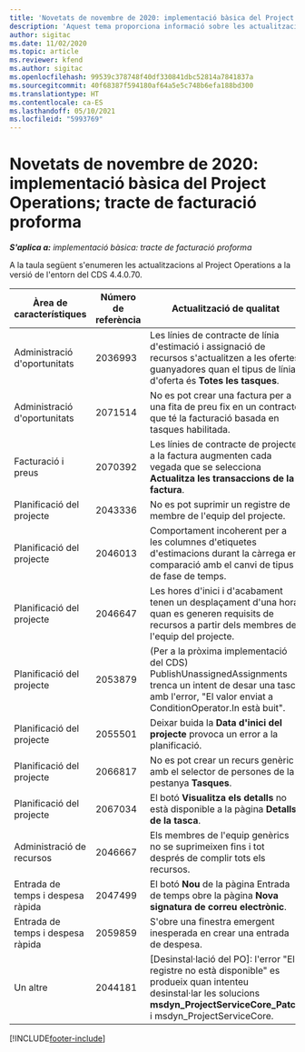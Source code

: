 ```yaml
---
title: 'Novetats de novembre de 2020: implementació bàsica del Project Operations; tracte de facturació proforma'
description: 'Aquest tema proporciona informació sobre les actualitzacions de qualitat disponibles en el llançament de novembre de 2020 de la implementació bàsica del Project Operations: tracte de facturació proforma.'
author: sigitac
ms.date: 11/02/2020
ms.topic: article
ms.reviewer: kfend
ms.author: sigitac
ms.openlocfilehash: 99539c378748f40df330841dbc52814a7841837a
ms.sourcegitcommit: 40f68387f594180af64a5e5c748b6efa188bd300
ms.translationtype: HT
ms.contentlocale: ca-ES
ms.lasthandoff: 05/10/2021
ms.locfileid: "5993769"
---
```

# <a name="whats-new-november-2020---project-operations-lite-deployment---deal-to-proforma-invoicing"></a>Novetats de novembre de 2020: implementació bàsica del Project Operations; tracte de facturació proforma

_**S'aplica a:** implementació bàsica: tracte de facturació proforma_

A la taula següent s'enumeren les actualitzacions al Project Operations a la versió de l'entorn del CDS 4.4.0.70.

| Àrea de característiques                 | Número de referència | Actualització de qualitat                                                                                                                                                                    |
|------------------------------|------------------|-----------------------------------------------------------------------------------------------------------------------------------------------------------------------------------|
|   Administració d'oportunitats       | 2036993          | Les línies de contracte de línia d'estimació i assignació de recursos s'actualitzen a les ofertes guanyadores quan el tipus de línia d'oferta és **Totes les tasques**.                                                 |
|   Administració d'oportunitats       | 2071514          | No es pot crear una factura per a una fita de preu fix en un contracte que té la facturació basada en tasques habilitada.                                                                          |
| Facturació i preus          | 2070392          | Les línies de contracte de projecte a la factura augmenten cada vegada que se selecciona **Actualitza les transaccions de la factura**.                                                                       |
| Planificació del projecte             | 2043336          | No es pot suprimir un registre de membre de l'equip del projecte.                                                                                                                                    |
| Planificació del projecte             | 2046013          | Comportament incoherent per a les columnes d'etiquetes d'estimacions durant la càrrega en comparació amb el canvi de tipus de fase de temps.                                                                                   |
| Planificació del projecte             | 2046647          | Les hores d'inici i d'acabament tenen un desplaçament d'una hora quan es generen requisits de recursos a partir dels membres de l'equip del projecte.                                                                      |
| Planificació del projecte             | 2053879          | (Per a la pròxima implementació del CDS) PublishUnassignedAssignments trenca un intent de desar una tasca amb l'error, "El valor enviat a ConditionOperator.In està buit". |
| Planificació del projecte             | 2055501          | Deixar buida la **Data d'inici del projecte** provoca un error a la planificació.                                                                                                      |
| Planificació del projecte             | 2066817          | No es pot crear un recurs genèric amb el selector de persones de la pestanya **Tasques**.                                                                                               |
| Planificació del projecte             | 2067034          | El botó **Visualitza els detalls** no està disponible a la pàgina **Detalls de la tasca**.                                                                                                         |
| Administració de recursos          | 2046667          | Els membres de l'equip genèrics no se suprimeixen fins i tot després de complir tots els recursos.                                                                                                     |
| Entrada de temps i despesa ràpida | 2047499          | El botó **Nou** de la pàgina Entrada de temps obre la pàgina **Nova signatura de correu electrònic**.                                                                                               |
| Entrada de temps i despesa ràpida | 2059859          | S'obre una finestra emergent inesperada en crear una entrada de despesa.                                                                                                                         |
| Un altre                        | 2044181          | [Desinstal·lació del PO]: l'error "El registre no està disponible" es produeix quan intenteu desinstal·lar les solucions **msdyn_ProjectServiceCore_Patch** i msdyn_ProjectServiceCore.        |


[!INCLUDE[footer-include](../../includes/footer-banner.md)]